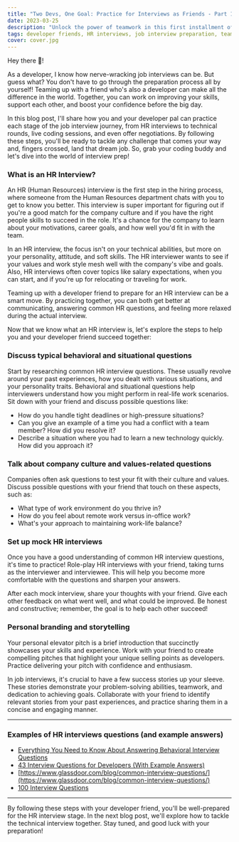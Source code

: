 ```yaml
---
title: "Two Devs, One Goal: Practice for Interviews as Friends - Part 1: HR Interviews"
date: 2023-03-25
description: "Unlock the power of teamwork in this first installment of a four-part series, 'Two Devs, One Goal: Practice for Interviews as Friends.' Explore essential tips and strategies for acing HR interviews and embark on the journey to job interview success together."
tags: developer friends, HR interviews, job interview preparation, teamwork, collaboration, interview success, two devs one goal, interview practice, career development, communication skills
cover: cover.jpg
---
```


Hey there 👋!

As a developer, I know how nerve-wracking job interviews can be. But guess what? You don't have to go through the preparation process all by yourself! Teaming up with a friend who's also a developer can make all the difference in the world. Together, you can work on improving your skills, support each other, and boost your confidence before the big day.

In this blog post, I'll share how you and your developer pal can practice each stage of the job interview journey, from HR interviews to technical rounds, live coding sessions, and even offer negotiations. By following these steps, you'll be ready to tackle any challenge that comes your way and, fingers crossed, land that dream job. So, grab your coding buddy and let's dive into the world of interview prep!

### What is an HR Interview?

An HR (Human Resources) interview is the first step in the hiring process, where someone from the Human Resources department chats with you to get to know you better. This interview is super important for figuring out if you're a good match for the company culture and if you have the right people skills to succeed in the role. It's a chance for the company to learn about your motivations, career goals, and how well you'd fit in with the team.

In an HR interview, the focus isn't on your technical abilities, but more on your personality, attitude, and soft skills. The HR interviewer wants to see if your values and work style mesh well with the company's vibe and goals. Also, HR interviews often cover topics like salary expectations, when you can start, and if you're up for relocating or traveling for work.

Teaming up with a developer friend to prepare for an HR interview can be a smart move. By practicing together, you can both get better at communicating, answering common HR questions, and feeling more relaxed during the actual interview.

Now that we know what an HR interview is, let's explore the steps to help you and your developer friend succeed together:

### Discuss typical behavioral and situational questions

Start by researching common HR interview questions. These usually revolve around your past experiences, how you dealt with various situations, and your personality traits. Behavioral and situational questions help interviewers understand how you might perform in real-life work scenarios. Sit down with your friend and discuss possible questions like:

- How do you handle tight deadlines or high-pressure situations?
- Can you give an example of a time you had a conflict with a team member? How did you resolve it?
- Describe a situation where you had to learn a new technology quickly. How did you approach it?

### Talk about company culture and values-related questions

Companies often ask questions to test your fit with their culture and values. Discuss possible questions with your friend that touch on these aspects, such as:

- What type of work environment do you thrive in?
- How do you feel about remote work versus in-office work?
- What's your approach to maintaining work-life balance?

### Set up mock HR interviews

Once you have a good understanding of common HR interview questions, it's time to practice! Role-play HR interviews with your friend, taking turns as the interviewer and interviewee. This will help you become more comfortable with the questions and sharpen your answers.

After each mock interview, share your thoughts with your friend. Give each other feedback on what went well, and what could be improved. Be honest and constructive; remember, the goal is to help each other succeed!

### Personal branding and storytelling

Your personal elevator pitch is a brief introduction that succinctly showcases your skills and experience. Work with your friend to create compelling pitches that highlight your unique selling points as developers. Practice delivering your pitch with confidence and enthusiasm.

In job interviews, it's crucial to have a few success stories up your sleeve. These stories demonstrate your problem-solving abilities, teamwork, and dedication to achieving goals. Collaborate with your friend to identify relevant stories from your past experiences, and practice sharing them in a concise and engaging manner.

---

### Examples of HR interviews questions (and example answers)

- [Everything You Need to Know About Answering Behavioral Interview Questions](https://www.themuse.com/advice/30-behavioral-interview-questions-you-should-be-ready-to-answer)
- [43 Interview Questions for Developers (With Example Answers)](https://www.indeed.com/career-advice/interviewing/common-situational-interview-questions-and-answershttps://www.indeed.com/career-advice/interviewing/interview-questions-for-developers)
- [https://www.glassdoor.com/blog/common-interview-questions/](https://www.glassdoor.com/blog/common-interview-questions/)
- [100 Interview Questions](https://www.monster.com/career-advice/article/100-potential-interview-questions)

---

By following these steps with your developer friend, you'll be well-prepared for the HR interview stage. In the next blog post, we'll explore how to tackle the technical interview together. Stay tuned, and good luck with your preparation!
